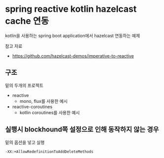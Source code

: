 # spring reactive kotlin hazelcast cache 연동
kotlin을 사용하는 spring boot application에서 hazelcast 연동하는 예제

참고 자료
- https://github.com/hazelcast-demos/imperative-to-reactive

## 구조
밑의 두개의 프로젝트
- reactive
    - mono, flux를 사용한 예시    
- reactive-coroutines 
    - kotlin coroutines를 사용한 예시  

## 실행시 blockhound쪽 설정으로 인해 동작하지 않는 경우
밑의 옵션을 넣고 실행
```
-XX:+AllowRedefinitionToAddDeleteMethods
```
